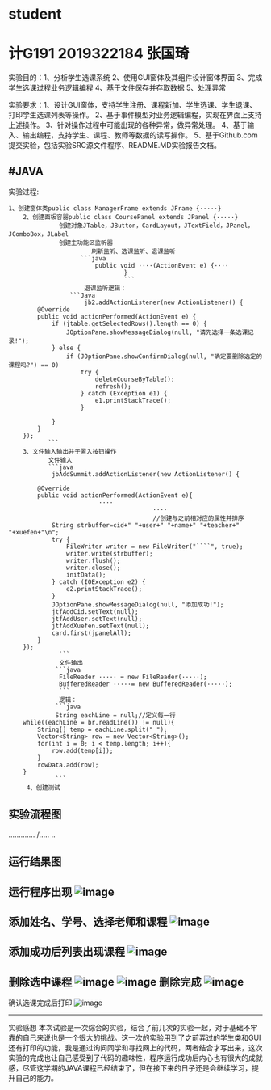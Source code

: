 # student
计G191 2019322184 张国琦
==============
实验目的：1、分析学生选课系统  2、使用GUI窗体及其组件设计窗体界面  3、完成学生选课过程业务逻辑编程  4、基于文件保存并存取数据  5、处理异常

实验要求：1、设计GUI窗体，支持学生注册、课程新加、学生选课、学生退课、打印学生选课列表等操作。
         2、基于事件模型对业务逻辑编程，实现在界面上支持上述操作。
         3、针对操作过程中可能出现的各种异常，做异常处理。
         4、基于输入、输出编程，支持学生、课程、教师等数据的读写操作。
         5、基于Github.com提交实验，包括实验SRC源文件程序、README.MD实验报告文档。

#JAVA
--------------------------------
实验过程:

	1、创建窗体类public class ManagerFrame extends JFrame {·····}
        2、创建面板容器public class CoursePanel extends JPanel {·····}
                  创建对象JTable，JButton，CardLayout，JTextField，JPanel，JComboBox，JLabel
                  创建主功能区监听器
                           刷新监听、选课监听、退课监听
                        ```java
                            public void ····(ActionEvent e) {····
                                    }
                                    ```
                         退课监听逻辑：
                     ```Java   
                         jb2.addActionListener(new ActionListener() {
			@Override
			public void actionPerformed(ActionEvent e) {
				if (jtable.getSelectedRows().length == 0) {
					JOptionPane.showMessageDialog(null, "请先选择一条选课记录!");
				} else {
					if (JOptionPane.showConfirmDialog(null, "确定要删除选定的课程吗?") == 0)
						try {
							deleteCourseByTable();
							refresh();
						} catch (Exception e1) {
							e1.printStackTrace();
						}

				}
			}
		});
               ```
        3、文件输入输出并于置入按钮操作
               文件输入
               ```java
                jbAddSummit.addActionListener(new ActionListener() {

			@Override
			public void actionPerformed(ActionEvent e){
			                 ····
                                            ····
                                            //创建与之前相对应的属性并排序
				String strbuffer=cid+" "+user+" "+name+" "+teacher+" "+xuefen+"\n";				
		        try {
		        	FileWriter writer = new FileWriter("````", true);
		        	writer.write(strbuffer);
		        	writer.flush();
		        	writer.close();
		        	initData();
		        } catch (IOException e2) {
		            e2.printStackTrace();
		        }
				JOptionPane.showMessageDialog(null, "添加成功!");
				jtfAddCid.setText(null);
				jtfAddUser.setText(null);
				jtfAddXuefen.setText(null);
				card.first(jpanelAll);
			}
		});
                  ```
                  文件输出
                 ```java
                  FileReader ····· = new FileReader(·····);
                  BufferedReader ·····= new BufferedReader(·····);
                  ```  
                  逻辑：
                 ```java
                 String eachLine = null;//定义每一行
		while((eachLine = br.readLine()) != null){
			String[] temp = eachLine.split(" ");
			Vector<String> row = new Vector<String>();
			for(int i = 0; i < temp.length; i++){
				row.add(temp[i]);
			}
			rowData.add(row);
		}
                 ```
         4、创建测试

实验流程图
----------------------
.............
/.....
..

运行结果图
------------------
运行程序出现
![image](https://github.com/xianyuforme/student/blob/master/images/%E5%BE%AE%E4%BF%A1%E5%9B%BE%E7%89%87_20191206160435.png)
------------------
添加姓名、学号、选择老师和课程
![image](https://github.com/xianyuforme/student/blob/master/images/%E5%BE%AE%E4%BF%A1%E5%9B%BE%E7%89%87_20191206160456.png)
------------------
添加成功后列表出现课程
![image](https://github.com/xianyuforme/student/blob/master/images/%E5%BE%AE%E4%BF%A1%E5%9B%BE%E7%89%87_20191206160500.png)
------------------
删除选中课程
![image](https://github.com/xianyuforme/student/blob/master/images/c9d3dbfa6b1e30a0b045e456ec2c8bf.png)
![image](https://github.com/xianyuforme/student/blob/master/images/bb0c818a9674063a9b788d63e9a7b93.png)
删除完成
![image](https://github.com/xianyuforme/student/blob/master/images/08a0e97a403180d97f5c05b66385713.png)
-------------------
确认选课完成后打印
![image](https://github.com/xianyuforme/student/blob/master/images/%E5%BE%AE%E4%BF%A1%E5%9B%BE%E7%89%87_20191206160504.png)

-------------------
实验感想
本次试验是一次综合的实验，结合了前几次的实验一起，对于基础不牢靠的自己来说也是一个很大的挑战。这一次的实验用到了之前弄过的学生类和GUI还有打印的功能，我是通过询问同学和寻找网上的代码，两者结合才写出来，这次实验的完成也让自己感受到了代码的趣味性，程序运行成功后内心也有很大的成就感，尽管这学期的JAVA课程已经结束了，但在接下来的日子还是会继续学习，提升自己的能力。
                                    
